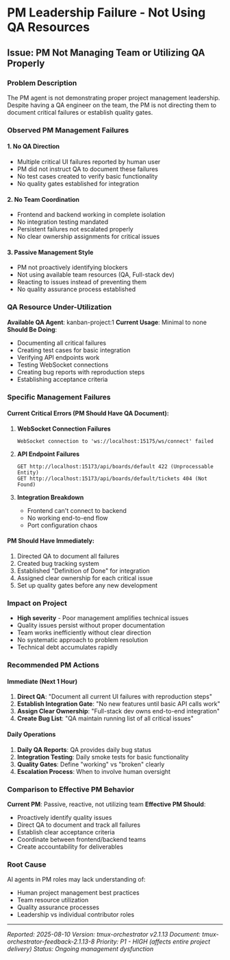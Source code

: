 # PM Leadership Failure - Not Using QA Resources

## Issue: PM Not Managing Team or Utilizing QA Properly

### Problem Description
The PM agent is not demonstrating proper project management leadership. Despite having a QA engineer on the team, the PM is not directing them to document critical failures or establish quality gates.

### Observed PM Management Failures

#### 1. No QA Direction
- Multiple critical UI failures reported by human user
- PM did not instruct QA to document these failures
- No test cases created to verify basic functionality
- No quality gates established for integration

#### 2. No Team Coordination
- Frontend and backend working in complete isolation
- No integration testing mandated
- Persistent failures not escalated properly
- No clear ownership assignments for critical issues

#### 3. Passive Management Style
- PM not proactively identifying blockers
- Not using available team resources (QA, Full-stack dev)
- Reacting to issues instead of preventing them
- No quality assurance process established

### QA Resource Under-Utilization

**Available QA Agent**: kanban-project:1
**Current Usage**: Minimal to none
**Should Be Doing**:
- Documenting all critical failures
- Creating test cases for basic integration
- Verifying API endpoints work
- Testing WebSocket connections
- Creating bug reports with reproduction steps
- Establishing acceptance criteria

### Specific Management Failures

#### Current Critical Errors (PM Should Have QA Document):
1. **WebSocket Connection Failures**
   ```
   WebSocket connection to 'ws://localhost:15175/ws/connect' failed
   ```

2. **API Endpoint Failures**
   ```
   GET http://localhost:15173/api/boards/default 422 (Unprocessable Entity)
   GET http://localhost:15173/api/boards/default/tickets 404 (Not Found)
   ```

3. **Integration Breakdown**
   - Frontend can't connect to backend
   - No working end-to-end flow
   - Port configuration chaos

#### PM Should Have Immediately:
1. Directed QA to document all failures
2. Created bug tracking system
3. Established "Definition of Done" for integration
4. Assigned clear ownership for each critical issue
5. Set up quality gates before any new development

### Impact on Project
- **High severity** - Poor management amplifies technical issues
- Quality issues persist without proper documentation
- Team works inefficiently without clear direction
- No systematic approach to problem resolution
- Technical debt accumulates rapidly

### Recommended PM Actions

#### Immediate (Next 1 Hour)
1. **Direct QA**: "Document all current UI failures with reproduction steps"
2. **Establish Integration Gate**: "No new features until basic API calls work"
3. **Assign Clear Ownership**: "Full-stack dev owns end-to-end integration"
4. **Create Bug List**: "QA maintain running list of all critical issues"

#### Daily Operations
1. **Daily QA Reports**: QA provides daily bug status
2. **Integration Testing**: Daily smoke tests for basic functionality
3. **Quality Gates**: Define "working" vs "broken" clearly
4. **Escalation Process**: When to involve human oversight

### Comparison to Effective PM Behavior

**Current PM**: Passive, reactive, not utilizing team
**Effective PM Should**:
- Proactively identify quality issues
- Direct QA to document and track all failures
- Establish clear acceptance criteria
- Coordinate between frontend/backend teams
- Create accountability for deliverables

### Root Cause
AI agents in PM roles may lack understanding of:
- Human project management best practices
- Team resource utilization
- Quality assurance processes
- Leadership vs individual contributor roles

---
*Reported: 2025-08-10*
*Version: tmux-orchestrator v2.1.13*
*Document: tmux-orchestrator-feedback-2.1.13-8*
*Priority: P1 - HIGH (affects entire project delivery)*
*Status: Ongoing management dysfunction*
